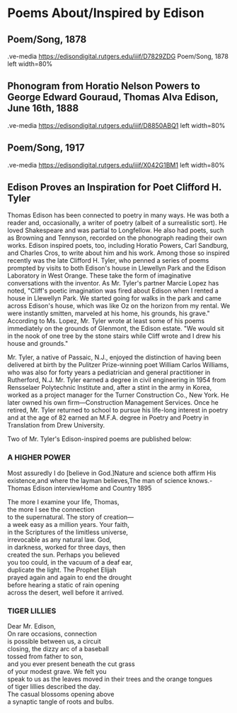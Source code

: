 # Poems About/Inspired by Edison

##  Poem/Song, 1878

.ve-media https://edisondigital.rutgers.edu/iiif/D7829ZDG Poem/Song, 1878 left width=80%

##  Phonogram from Horatio Nelson Powers to George Edward Gouraud, Thomas Alva Edison, June 16th, 1888

.ve-media https://edisondigital.rutgers.edu/iiif/D8850ABQ1 left width=80%

##  Poem/Song, 1917

.ve-media https://edisondigital.rutgers.edu/iiif/X042G1BM1 left width=80%


## Edison Proves an Inspiration for Poet Clifford H. Tyler

Thomas Edison has been connected to poetry in many ways. He was both a reader and, occasionally, a writer of poetry (albeit of a surrealistic sort). He loved Shakespeare and was partial to Longfellow. He also had poets, such as Browning and Tennyson, recorded on the phonograph reading their own works. Edison inspired poets, too, including Horatio Powers, Carl Sandburg, and Charles Cros, to write about him and his work. Among those so inspired recently was the late Clifford H. Tyler, who penned a series of poems prompted by visits to both Edison's house in Llewellyn Park and the Edison Laboratory in West Orange. These take the form of imaginative conversations with the inventor. As Mr. Tyler's partner Marcie Lopez has noted, "Cliff's poetic imagination was fired about Edison when I rented a house in Llewellyn Park. We started going for walks in the park and came across Edison's house, which was like Oz on the horizon from my rental. We were instantly smitten, marveled at his home, his grounds, his grave." According to Ms. Lopez, Mr. Tyler wrote at least some of his poems immediately on the grounds of Glenmont, the Edison estate. "We would sit in the nook of one tree by the stone stairs while Cliff wrote and I drew his house and grounds."

Mr. Tyler, a native of Passaic, N.J., enjoyed the distinction of having been delivered at birth by the Pulitzer Prize-winning poet William Carlos Williams, who was also for forty years a pediatrician and general practitioner in Rutherford, N.J. Mr. Tyler earned a degree in civil engineering in 1954 from Rensselaer Polytechnic Institute and, after a stint in the army in Korea, worked as a project manager for the Turner Construction Co., New York. He later owned his own firm—Construction Management Services. Once he retired, Mr. Tyler returned to school to pursue his life-long interest in poetry and at the age of 82 earned an M.F.A. degree in Poetry and Poetry in Translation from Drew University.

Two of Mr. Tyler's Edison-inspired poems are published below:

### A HIGHER POWER

Most assuredly I do [believe in God.]Nature and science both affirm His existence,and where the layman believes,The man of science knows.-Thomas Edison interviewHome and Country 1895


The more I examine your life, Thomas,<br>
the more I see the connection<br>
to the supernatural. The story of creation—<br>
a week easy as a million years. Your faith,<br>
in the Scriptures of the limitless universe,<br>
irrevocable as any natural law. God,<br>
in darkness, worked for three days, then<br>
created the sun. Perhaps you believed<br>
you too could, in the vacuum of a deaf ear,<br>
duplicate the light. The Prophet Elijah<br>
prayed again and again to end the drought<br>
before hearing a static of rain opening<br>
across the desert, well before it arrived.<br>

### TIGER LILLIES

Dear Mr. Edison,<br>
On rare occasions, connection<br>
is possible between us, a circuit<br>
closing, the dizzy arc of a baseball<br>
tossed from father to son,<br>
and you ever present beneath the cut grass<br>
of your modest grave. We felt you<br>
speak to us as the leaves moved in their trees and the orange tongues<br>
of tiger lillies described the day.<br>
The casual blossoms opening above<br>
a synaptic tangle of roots and bulbs.